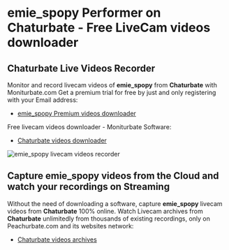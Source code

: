 # emie_spopy Performer on Chaturbate - Free LiveCam videos downloader

## Chaturbate Live Videos Recorder

Monitor and record livecam videos of **emie_spopy** from **Chaturbate** with Moniturbate.com
Get a premium trial for free by just and only registering with your Email address:
* [emie_spopy Premium videos downloader](https://moniturbate.com/request-demo-licence-key.html)

Free livecam videos downloader - Moniturbate Software:
* [Chaturbate videos downloader](https://moniturbate.com/moniturbate-download-software.html)

![emie_spopy livecam videos recorder](https://peachurnet.com/templates/moniturbate-software.png)


## Capture emie_spopy videos from the Cloud and watch your recordings on Streaming

Without the need of downloading a software, capture **emie_spopy** livecam videos from **Chaturbate** 100% online.
Watch Livecam archives from **Chaturbate** unlimitedly from thousands of existing recordings, only on Peachurbate.com and its websites network:
* [Chaturbate videos archives](https://peachurnet.com/)